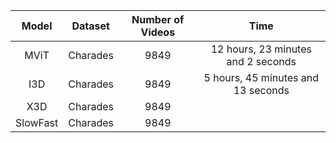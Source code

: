 
|   Model  	|  Dataset 	| Number of Videos 	|                Time                	|
|:--------:	|:--------:	|:----------------:	|:----------------------------------:	|
|   MViT   	| Charades 	|       9849       	| 12 hours, 23 minutes and 2 seconds 	|
|    I3D   	| Charades 	|       9849       	| 5 hours, 45 minutes and 13 seconds 	|
|    X3D   	| Charades 	|       9849       	|                                    	|
| SlowFast 	| Charades 	|       9849       	|                                    	|